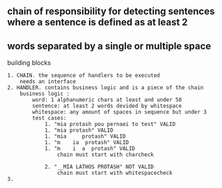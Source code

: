 ## chain of responsibility for detecting sentences where a sentence is defined as at least 2 
## words separated by a single or multiple space 

building blocks 

	1. CHAIN. the sequence of handlers to be executed
		needs an interface
	2. HANDLER. contains business logic and is a piece of the chain
		business logic :
			word: 1 alphanumeric chars at least and under 50
			sentence: at least 2 words devided by whitespace 
			whitespace: any amount of spaces in sequence but under 3
			test cases:
				1. "mia protash pou pernaei to test" VALID 
				1. "mia protash" VALID 
				1. "mia     protash" VALID 
				1. "m    ia  protash" VALID 
				1. "m    i  a  protash" VALID 
					chain must start with charcheck

				2. "__MIA LATHOS PROTASH" NOT VALID
					chain must start with whitespacecheck
	3. 
	
	
